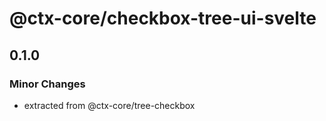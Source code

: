 # @ctx-core/checkbox-tree-ui-svelte

## 0.1.0
### Minor Changes

- extracted from @ctx-core/tree-checkbox
